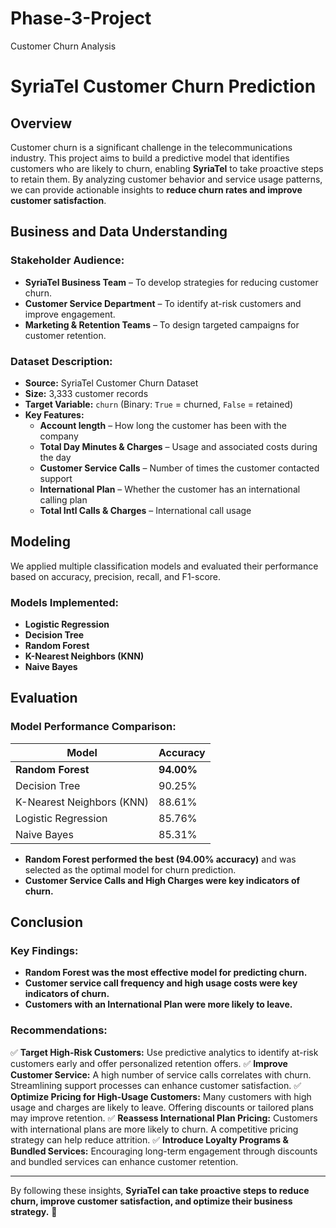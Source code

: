 # Phase-3-Project
Customer Churn Analysis 
# **SyriaTel Customer Churn Prediction**

## **Overview**
Customer churn is a significant challenge in the telecommunications industry. This project aims to build a predictive model that identifies customers who are likely to churn, enabling **SyriaTel** to take proactive steps to retain them. By analyzing customer behavior and service usage patterns, we can provide actionable insights to **reduce churn rates and improve customer satisfaction**.

## **Business and Data Understanding**
### **Stakeholder Audience:**
- **SyriaTel Business Team** – To develop strategies for reducing customer churn.
- **Customer Service Department** – To identify at-risk customers and improve engagement.
- **Marketing & Retention Teams** – To design targeted campaigns for customer retention.

### **Dataset Description:**
- **Source:** SyriaTel Customer Churn Dataset
- **Size:** 3,333 customer records
- **Target Variable:** `churn` (Binary: `True` = churned, `False` = retained)
- **Key Features:**
  - **Account length** – How long the customer has been with the company
  - **Total Day Minutes & Charges** – Usage and associated costs during the day
  - **Customer Service Calls** – Number of times the customer contacted support
  - **International Plan** – Whether the customer has an international calling plan
  - **Total Intl Calls & Charges** – International call usage

## **Modeling**
We applied multiple classification models and evaluated their performance based on accuracy, precision, recall, and F1-score.

### **Models Implemented:**
- **Logistic Regression**
- **Decision Tree**
- **Random Forest**
- **K-Nearest Neighbors (KNN)**
- **Naive Bayes**

## **Evaluation**
### **Model Performance Comparison:**
| Model                 | Accuracy |
|----------------------|----------|
| **Random Forest**       | **94.00%**   |
| Decision Tree        | 90.25%   |
| K-Nearest Neighbors (KNN) | 88.61%   |
| Logistic Regression  | 85.76%   |
| Naive Bayes         | 85.31%   |

- **Random Forest performed the best (94.00% accuracy)** and was selected as the optimal model for churn prediction.
- **Customer Service Calls and High Charges were key indicators of churn.**

## **Conclusion**
### **Key Findings:**
- **Random Forest was the most effective model for predicting churn.**
- **Customer service call frequency and high usage costs were key indicators of churn.**
- **Customers with an International Plan were more likely to leave.**

### **Recommendations:**
✅ **Target High-Risk Customers:** Use predictive analytics to identify at-risk customers early and offer personalized retention offers.
✅ **Improve Customer Service:** A high number of service calls correlates with churn. Streamlining support processes can enhance customer satisfaction.
✅ **Optimize Pricing for High-Usage Customers:** Many customers with high usage and charges are likely to leave. Offering discounts or tailored plans may improve retention.
✅ **Reassess International Plan Pricing:** Customers with international plans are more likely to churn. A competitive pricing strategy can help reduce attrition.
✅ **Introduce Loyalty Programs & Bundled Services:** Encouraging long-term engagement through discounts and bundled services can enhance customer retention.

---
By following these insights, **SyriaTel can take proactive steps to reduce churn, improve customer satisfaction, and optimize their business strategy.** 🚀

